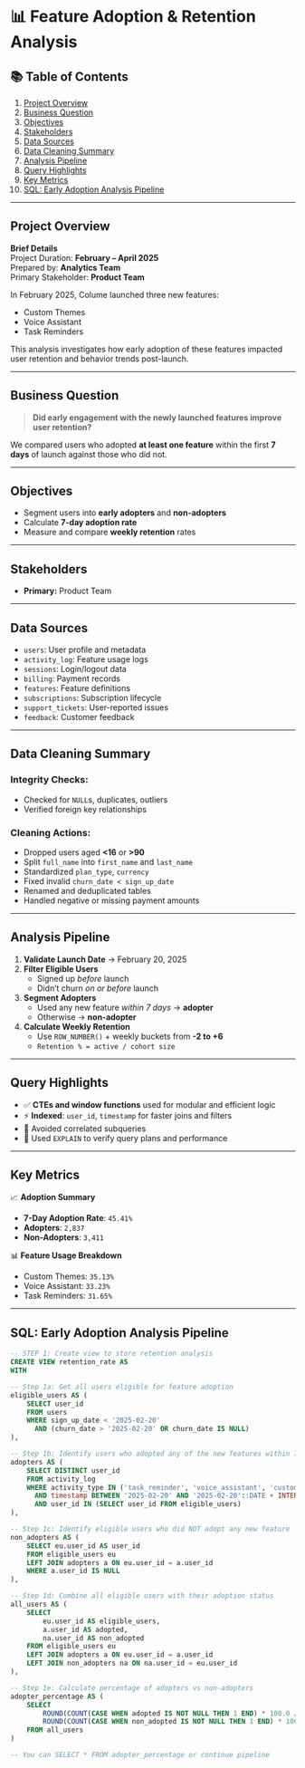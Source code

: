 # 📊 Feature Adoption & Retention Analysis

## 📚 Table of Contents
1. [Project Overview](#project-overview)
2. [Business Question](#business-question)
3. [Objectives](#objectives)
4. [Stakeholders](#stakeholders)
5. [Data Sources](#data-sources)
6. [Data Cleaning Summary](#data-cleaning-summary)
7. [Analysis Pipeline](#analysis-pipeline)
8. [Query Highlights](#query-highlights)
9. [Key Metrics](#key-metrics)
10. [SQL: Early Adoption Analysis Pipeline](#sql-early-adoption-analysis-pipeline)

---

## Project Overview

**Brief Details**  
Project Duration: **February – April 2025**  
Prepared by: **Analytics Team**  
Primary Stakeholder: **Product Team**

In February 2025, Colume launched three new features:
- Custom Themes  
- Voice Assistant  
- Task Reminders

This analysis investigates how early adoption of these features impacted user retention and behavior trends post-launch.

---

## Business Question

> **Did early engagement with the newly launched features improve user retention?**

We compared users who adopted **at least one feature** within the first **7 days** of launch against those who did not.

---

## Objectives

- Segment users into **early adopters** and **non-adopters**  
- Calculate **7-day adoption rate**  
- Measure and compare **weekly retention** rates  

---

## Stakeholders

- **Primary:** Product Team  

---

## Data Sources

- `users`: User profile and metadata  
- `activity_log`: Feature usage logs  
- `sessions`: Login/logout data  
- `billing`: Payment records  
- `features`: Feature definitions  
- `subscriptions`: Subscription lifecycle  
- `support_tickets`: User-reported issues  
- `feedback`: Customer feedback  

---

## Data Cleaning Summary

### Integrity Checks:
- Checked for `NULL`s, duplicates, outliers  
- Verified foreign key relationships  

### Cleaning Actions:
- Dropped users aged **<16** or **>90**  
- Split `full_name` into `first_name` and `last_name`  
- Standardized `plan_type`, `currency`  
- Fixed invalid `churn_date < sign_up_date`  
- Renamed and deduplicated tables  
- Handled negative or missing payment amounts  

---

## Analysis Pipeline

1. **Validate Launch Date** → February 20, 2025  
2. **Filter Eligible Users**
   - Signed up *before* launch  
   - Didn’t churn *on or before* launch  
3. **Segment Adopters**
   - Used any new feature *within 7 days* → **adopter**  
   - Otherwise → **non-adopter**  
4. **Calculate Weekly Retention**
   - Use `ROW_NUMBER()` + weekly buckets from **-2 to +6**
   - `Retention % = active / cohort size`

---

## Query Highlights

- ✅ **CTEs and window functions** used for modular and efficient logic  
- ⚡ **Indexed**: `user_id`, `timestamp` for faster joins and filters  
- 🚫 Avoided correlated subqueries  
- 🧠 Used `EXPLAIN` to verify query plans and performance  

---

## Key Metrics

📈 **Adoption Summary**
- **7-Day Adoption Rate**: `45.41%`  
- **Adopters**: `2,837`  
- **Non-Adopters**: `3,411`  

📊 **Feature Usage Breakdown**
- Custom Themes: `35.13%`  
- Voice Assistant: `33.23%`  
- Task Reminders: `31.65%`  

---

## SQL: Early Adoption Analysis Pipeline

```sql
-- STEP 1: Create view to store retention analysis
CREATE VIEW retention_rate AS 
WITH

-- Step 1a: Get all users eligible for feature adoption
eligible_users AS (
    SELECT user_id 
    FROM users
    WHERE sign_up_date < '2025-02-20' 
      AND (churn_date > '2025-02-20' OR churn_date IS NULL)
),

-- Step 1b: Identify users who adopted any of the new features within 7 days post-launch
adopters AS (
    SELECT DISTINCT user_id 
    FROM activity_log
    WHERE activity_type IN ('task_reminder', 'voice_assistant', 'custom_theme')
      AND timestamp BETWEEN '2025-02-20' AND '2025-02-20'::DATE + INTERVAL '7 days'
      AND user_id IN (SELECT user_id FROM eligible_users)
),

-- Step 1c: Identify eligible users who did NOT adopt any new feature
non_adopters AS (
    SELECT eu.user_id AS user_id 
    FROM eligible_users eu 
    LEFT JOIN adopters a ON eu.user_id = a.user_id
    WHERE a.user_id IS NULL
),

-- Step 1d: Combine all eligible users with their adoption status
all_users AS (
    SELECT 
        eu.user_id AS eligible_users, 
        a.user_id AS adopted, 
        na.user_id AS non_adopted
    FROM eligible_users eu 
    LEFT JOIN adopters a ON eu.user_id = a.user_id
    LEFT JOIN non_adopters na ON na.user_id = eu.user_id
),

-- Step 1e: Calculate percentage of adopters vs non-adopters
adopter_percentage AS (
    SELECT 
        ROUND(COUNT(CASE WHEN adopted IS NOT NULL THEN 1 END) * 100.0 / COUNT(eligible_users), 2) AS adopters_count,
        ROUND(COUNT(CASE WHEN non_adopted IS NOT NULL THEN 1 END) * 100.0 / COUNT(eligible_users), 2) AS non_adopters_count
    FROM all_users
)

-- You can SELECT * FROM adopter_percentage or continue pipeline
